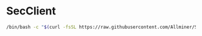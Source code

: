# SecClient

```bash
/bin/bash -c "$(curl -fsSL https://raw.githubusercontent.com/Allminer/SecClient/main/seclient.sh)"
```


